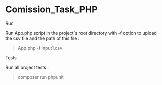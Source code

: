 # Comission_Task_PHP

Run

Run App.php script in the project`s root directory with -f option to upload the csv file and the path of this file :

> App.php -f input1.csv 

Tests

Run all project tests :

> composer run phpunit

